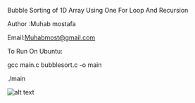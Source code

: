 Bubble Sorting of 1D Array Using One For Loop And Recursion

Author :Muhab mostafa

Email:Muhabmost@gmail.com

To Run On Ubuntu:

gcc main.c bubblesort.c -o main

./main

![alt text](https://raw.githubusercontent.com/mohabsamy0909/Bubble-Sorting-With-One-Loop/master/Test.png)
